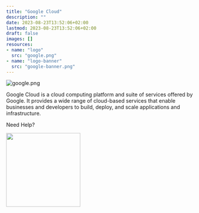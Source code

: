 ```yaml
---
title: "Google Cloud"
description: ""
date: 2023-08-23T13:52:06+02:00
lastmod: 2023-08-23T13:52:06+02:00
draft: false
images: []
resources:
- name: "logo"
  src: "google.png"
- name: "logo-banner"
  src: "google-banner.png"
---
```


![google.png](logo-banner)

Google Cloud is a cloud computing platform and suite of services offered by Google. It provides a wide range of cloud-based services that enable businesses and developers to build, deploy, and scale applications and infrastructure.

Need Help?

<img src="https://assets-global.website-files.com/6257adef93867e50d84d30e2/636e0b5061df290f5892d944_full_logo_black_RGB.svg" width="200">
